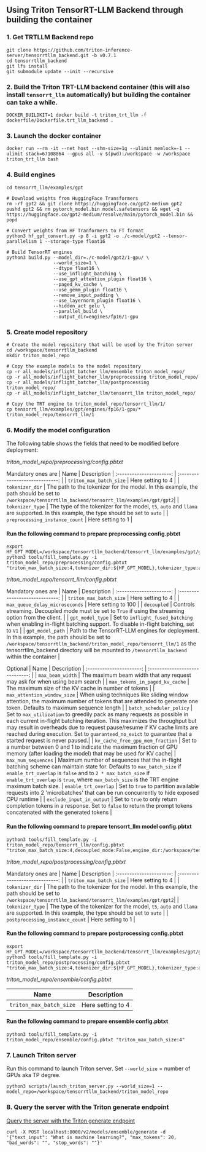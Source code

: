 ## Using Triton TensorRT-LLM Backend through building the container

### 1. Get TRTLLM Backend repo
```
git clone https://github.com/triton-inference-server/tensorrtllm_backend.git -b v0.7.1
cd tensorrtllm_backend
git lfs install
git submodule update --init --recursive
```

### 2. Build the Triton TRT-LLM backend container (this will also install `tensorrt_llm` automatically) but building the container can take a while.

```
DOCKER_BUILDKIT=1 docker build -t triton_trt_llm -f dockerfile/Dockerfile.trt_llm_backend .
```

### 3. Launch the docker container
```
docker run --rm -it --net host --shm-size=1g --ulimit memlock=-1 --ulimit stack=67108864 --gpus all -v $(pwd):/workspace -w /workspace  triton_trt_llm bash
```

### 4. Build engines
```
cd tensorrt_llm/examples/gpt

# Download weights from HuggingFace Transformers
rm -rf gpt2 && git clone https://huggingface.co/gpt2-medium gpt2
pushd gpt2 && rm pytorch_model.bin model.safetensors && wget -q https://huggingface.co/gpt2-medium/resolve/main/pytorch_model.bin && popd

# Convert weights from HF Tranformers to FT format
python3 hf_gpt_convert.py -p 8 -i gpt2 -o ./c-model/gpt2 --tensor-parallelism 1 --storage-type float16

# Build TensorRT engines
python3 build.py --model_dir=./c-model/gpt2/1-gpu/ \
                 --world_size=1 \
                 --dtype float16 \
                 --use_inflight_batching \
                 --use_gpt_attention_plugin float16 \
                 --paged_kv_cache \
                 --use_gemm_plugin float16 \
                 --remove_input_padding \
                 --use_layernorm_plugin float16 \
                 --hidden_act gelu \
                 --parallel_build \
                 --output_dir=engines/fp16/1-gpu

```

### 5. Create model repository
```
# Create the model repository that will be used by the Triton server
cd /workspace/tensorrtllm_backend
mkdir triton_model_repo

# Copy the example models to the model repository
cp -r all_models/inflight_batcher_llm/ensemble triton_model_repo/
cp -r all_models/inflight_batcher_llm/preprocessing triton_model_repo/
cp -r all_models/inflight_batcher_llm/postprocessing triton_model_repo/
cp -r all_models/inflight_batcher_llm/tensorrt_llm triton_model_repo/

# Copy the TRT engine to triton_model_repo/tensorrt_llm/1/
cp tensorrt_llm/examples/gpt/engines/fp16/1-gpu/* triton_model_repo/tensorrt_llm/1
```

### 6. Modify the model configuration
The following table shows the fields that need to be modified before deployment:

*triton_model_repo/preprocessing/config.pbtxt*

Mandatory ones are
| Name | Description
| :----------------------: | :-----------------------------: |
| `triton_max_batch_size` | Here setting to 4 |
| `tokenizer_dir` | The path to the tokenizer for the model. In this example, the path should be set to `/workspace/tensorrtllm_backend/tensorrt_llm/examples/gpt/gpt2`|
| `tokenizer_type` | The type of the tokenizer for the model, `t5`, `auto` and `llama` are supported. In this example, the type should be set to `auto` |
| `preprocessing_instance_count` | Here setting to 1 |

#### Run the following command to prepare preprocessing config.pbtxt
```
export HF_GPT_MODEL=/workspace/tensorrtllm_backend/tensorrt_llm/examples/gpt/gpt2
python3 tools/fill_template.py -i triton_model_repo/preprocessing/config.pbtxt "triton_max_batch_size:4,tokenizer_dir:${HF_GPT_MODEL},tokenizer_type:auto,preprocessing_instance_count:1"
```


*triton_model_repo/tensorrt_llm/config.pbtxt*

Mandatory ones are
| Name | Description
| :----------------------: | :-----------------------------: |
| `triton_max_batch_size` | Here setting to 4 |
| `max_queue_delay_microseconds` | Here setting to 100 |
| `decoupled` | Controls streaming. Decoupled mode must be set to `True` if using the streaming option from the client. |
| `gpt_model_type` | Set to `inflight_fused_batching` when enabling in-flight batching support. To disable in-flight batching, set to `V1` |
| `gpt_model_path` | Path to the TensorRT-LLM engines for deployment. In this example, the path should be set to `/workspace/tensorrtllm_backend/triton_model_repo/tensorrt_llm/1` as the tensorrtllm_backend directory will be mounted to `/tensorrtllm_backend` within the container |

Optional
| Name | Description
| :----------------------: | :-----------------------------: |
| `max_beam_width` | The maximum beam width that any request may ask for when using beam search |
| `max_tokens_in_paged_kv_cache` | The maximum size of the KV cache in number of tokens |
| `max_attention_window_size` | When using techniques like sliding window attention, the maximum number of tokens that are attended to generate one token. Defaults to maximum sequence length |
| `batch_scheduler_policy` | Set to `max_utilization` to greedily pack as many requests as possible in each current in-flight batching iteration. This maximizes the throughput but may result in overheads due to request pause/resume if KV cache limits are reached during execution. Set to `guaranteed_no_evict` to guarantee that a started request is never paused.|
| `kv_cache_free_gpu_mem_fraction` | Set to a number between 0 and 1 to indicate the maximum fraction of GPU memory (after loading the model) that may be used for KV cache|
| `max_num_sequences` | Maximum number of sequences that the in-flight batching scheme can maintain state for. Defaults to `max_batch_size` if `enable_trt_overlap` is `false` and to `2 * max_batch_size` if `enable_trt_overlap` is `true`, where `max_batch_size` is the TRT engine maximum batch size.
| `enable_trt_overlap` | Set to `true` to partition available requests into 2 'microbatches' that can be run concurrently to hide exposed CPU runtime |
| `exclude_input_in_output` | Set to `true` to only return completion tokens in a response. Set to `false` to return the prompt tokens concatenated with the generated tokens  |

#### Run the following command to prepare tensorrt_llm model config.pbtxt

```
python3 tools/fill_template.py -i triton_model_repo/tensorrt_llm/config.pbtxt "triton_max_batch_size:4,decoupled_mode:False,engine_dir:/workspace/tensorrtllm_backend/triton_model_repo/tensorrt_llm/1,batching_strategy:V1,max_queue_delay_microseconds:100"
```

*triton_model_repo/postprocessing/config.pbtxt*

Mandatory ones are
| Name | Description
| :----------------------: | :-----------------------------: |
| `triton_max_batch_size` | Here setting to 4 |
| `tokenizer_dir` | The path to the tokenizer for the model. In this example, the path should be set to `/workspace/tensorrtllm_backend/tensorrt_llm/examples/gpt/gpt2`|
| `tokenizer_type` | The type of the tokenizer for the model, `t5`, `auto` and `llama` are supported. In this example, the type should be set to `auto` |
| `postprocessing_instance_count` | Here setting to 1 |

#### Run the following command to prepare postprocessing config.pbtxt
```
export HF_GPT_MODEL=/workspace/tensorrtllm_backend/tensorrt_llm/examples/gpt/gpt2
python3 tools/fill_template.py -i triton_model_repo/postprocessing/config.pbtxt "triton_max_batch_size:4,tokenizer_dir:${HF_GPT_MODEL},tokenizer_type:auto,postprocessing_instance_count:1"
```

*triton_model_repo/ensemble/config.pbtxt*

| Name | Description
| :----------------------: | :-----------------------------: |
| `triton_max_batch_size` | Here setting to 4 |

#### Run the following command to prepare ensemble config.pbtxt
```
python3 tools/fill_template.py -i triton_model_repo/ensemble/config.pbtxt "triton_max_batch_size:4"
```

### 7. Launch Triton server

Run this command to launch Triton server. Set `--world_size` = number of GPUs aka TP degree.

```
python3 scripts/launch_triton_server.py --world_size=1 --model_repo=/workspace/tensorrtllm_backend/triton_model_repo
```

### 8. Query the server with the Triton generate endpoint
[Query the server with the Triton generate endpoint](https://github.com/triton-inference-server/tensorrtllm_backend#query-the-server-with-the-triton-generate-endpoint)

```
curl -X POST localhost:8000/v2/models/ensemble/generate -d '{"text_input": "What is machine learning?", "max_tokens": 20, "bad_words": "", "stop_words": ""}'
```